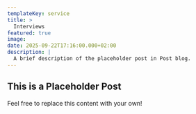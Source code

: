 ```yaml
---
templateKey: service
title: >
  Interviews
featured: true
image: 
date: 2025-09-22T17:16:00.000+02:00
description: |
  A brief description of the placeholder post in Post blog.
---
```

## This is a Placeholder Post

Feel free to replace this content with your own!
